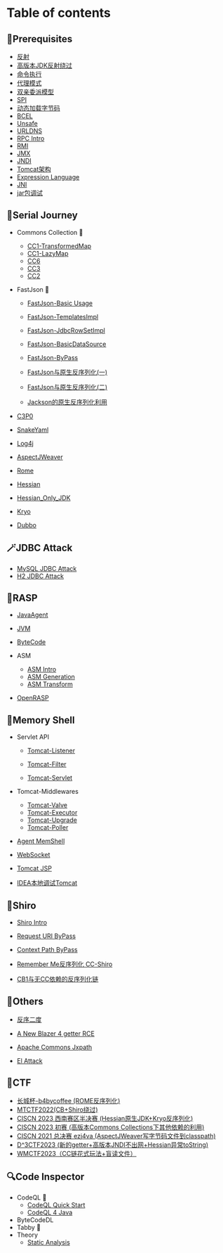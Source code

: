 # Table of contents

## 🍭Prerequisites

* [反射](Foundation/reflection.md)
* [高版本JDK反射绕过](Foundation/reflection2.md)
* [命令执行](Foundation/exec.md)
* [代理模式](Foundation/proxy.md)
* [双亲委派模型](/Foundation/Parents_Delegate.md)
* [SPI](Foundation/SPI.md)
* [动态加载字节码](/Foundation/ClassLoader.md)
* [BCEL](/Foundation/BCEL.md)
* [Unsafe](/Foundation/unsafe.md)
* [URLDNS](Foundation/URLDNS.md)
* [RPC Intro](Foundation/RPC.md)
* [RMI](Foundation/RMI.md)
* [JMX](Foundation/JMX.md)
* [JNDI](Foundation/JNDI.md)
* [Tomcat架构](Foundation/tomcat.md)
* [Expression Language](Foundation/EL.md)
* [JNI](./Foundation/JNI.md)
* [jar包调试]()

## 👻Serial Journey

* Commons Collection 🎯

  * [CC1-TransformedMap](./Deserial/CC1_TransformedMap.md)
  * [CC1-LazyMap](./Deserial/CC1_LazyMap.md)
  * [CC6](./Deserial/CC6.md)
  * [CC3](./Deserial/CC3.md)
  * [CC2](./Deserial/CC2.md)
* FastJson 💨

  * [FastJson-Basic Usage](./Deserial/FastJsonBasic.md)

  * [FastJson-TemplatesImpl](./Deserial/FastJson_TemplatesImpl.md)

  * [FastJson-JdbcRowSetImpl](./Deserial/FastJson_JdbcRowSetImpl.md)

  * [FastJson-BasicDataSource](/Foundation/BCEL.md)
  
  * [FastJson-ByPass](./Deserial/FastJson_ByPass.md)
  
  * [FastJson与原生反序列化(一)](https://paper.seebug.org/2055/)
  
  * [FastJson与原生反序列化(二)](https://y4tacker.github.io/2023/04/26/year/2023/4/FastJson与原生反序列化-二/)
  
  * [Jackson的原生反序列化利用](./Deserial/jackson.md)
* [C3P0](./Deserial/C3P0.md)
* [SnakeYaml](./Deserial/SnakeYaml.md)
* [Log4j](./Deserial/log4j2.md)
* [AspectJWeaver](./Deserial/AspectJWeaver.md)
* [Rome](./Deserial/Rome.md)
* [Hessian](./Deserial/Hessian.md)
* [Hessian_Only_JDK](./Deserial/hessian_only_jdk.md)
* [Kryo](./Deserial/Kryo.md)
* [Dubbo](./Deserial/dubbo.md)

## 🪄JDBC Attack

* [MySQL JDBC Attack](./JDBC/mysql.md)
* [H2 JDBC Attack](./JDBC/h2.md)

## 🌵RASP

* [JavaAgent](./Foundation/JavaAgent.md)
* [JVM](./RASP/jvm.md)
* [ByteCode](./RASP/bytecode.md)
* ASM
  * [ASM Intro](./RASP/asm0.md)
  * [ASM Generation](./RASP/asm1.md)
  * [ASM Transform](./RASP/asm2.md)
  
* [OpenRASP]()

## 🐎Memory Shell

* Servlet API

  * [Tomcat-Listener](./MemShell/listener.md)

  * [Tomcat-Filter](./MemShell/filter.md)

  * [Tomcat-Servlet](./MemShell/servlet.md)
* Tomcat-Middlewares

  * [Tomcat-Valve](./MemShell/valve.md)
  * [Tomcat-Executor](./MemShell/executor.md)
  * [Tomcat-Upgrade](./MemShell/upgrade.md)
  * [Tomcat-Poller](./MemShell/poller.md)
* [Agent MemShell](./MemShell/agent.md)
* [WebSocket](./MemShell/websocket.md)
* [Tomcat JSP](./MemShell/jsp.md)
* [IDEA本地调试Tomcat](./MemShell/de_tomcat.md)


## 🔩Shiro

* [Shiro Intro](./Shiro/shiro.md)

* [Request URI ByPass](./Shiro/CVE-2010-3863.md)

* [Context Path ByPass](./Shiro/CVE-2016-6802.md)

* [Remember Me反序列化 CC-Shiro](./Shiro/CC-Shiro.md)
* [CB1与无CC依赖的反序列化链](./Shiro/CB1.md)

## 🍺Others

* [反序二度](./Others/deserTwice.md)

* [A New Blazer 4 getter RCE](./Others/newGetter.md)

* [Apache Commons Jxpath](./Others/jxpath.md)

* [El Attack](./Others/elAttack.md)

## 🚩CTF

* [长城杯-b4bycoffee (ROME反序列化)](./CTF/b4bycoffee.md)
* [MTCTF2022(CB+Shiro绕过)](./CTF/MTCTF2022.md)
* [CISCN 2023 西南赛区半决赛 (Hessian原生JDK+Kryo反序列化)](./CTF/seacloud.md)
* [CISCN 2023 初赛 (高版本Commons Collections下其他依赖的利用)](./CTF/deserbug.md)
* [CISCN 2021 总决赛 ezj4va (AspectJWeaver写字节码文件到classpath)](./CTF/ezj4va.md)
* [D^3CTF2023 (新的getter+高版本JNDI不出网+Hessian异常toString)](./CTF/d3java.md)
* [WMCTF2023（CC链花式玩法+盲读文件）](./CTF/WMCTF2023.md)

## 🔍Code Inspector

* CodeQL 🐳
  * [CodeQL Quick Start](./Utils/CodeQL_Basic.md)
  * [CodeQL 4 Java](./Utils/CodeQL4Java.md)
* ByteCodeDL
* Tabby 🦀
* Theory
  * [Static Analysis](./Theory/Static_Analysis.md)
